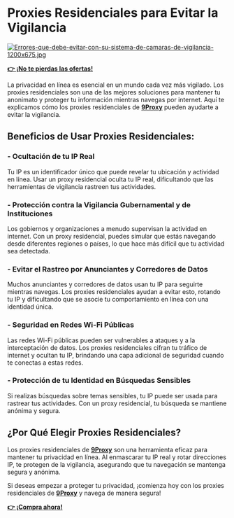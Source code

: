 # Proxies Residenciales para Evitar la Vigilancia

[![Errores-que-debe-evitar-con-su-sistema-de-camaras-de-vigilancia-1200x675.jpg](https://i.postimg.cc/52QQtJhb/Errores-que-debe-evitar-con-su-sistema-de-camaras-de-vigilancia-1200x675.jpg)](https://postimg.cc/tsy4rKRM)

**[👉 ¡No te pierdas las ofertas!](https://the9proxy.short.gy/github-pricing-sophie89)**

La privacidad en línea es esencial en un mundo cada vez más vigilado. Los proxies residenciales son una de las mejores soluciones para mantener tu anonimato y proteger tu información mientras navegas por internet. Aquí te explicamos cómo los proxies residenciales de **[9Proxy](https://the9proxy.short.gy/github-homepage-sophie89)** pueden ayudarte a evitar la vigilancia.

## Beneficios de Usar Proxies Residenciales:

### - Ocultación de tu IP Real
Tu IP es un identificador único que puede revelar tu ubicación y actividad en línea. Usar un proxy residencial oculta tu IP real, dificultando que las herramientas de vigilancia rastreen tus actividades.

### - Protección contra la Vigilancia Gubernamental y de Instituciones
Los gobiernos y organizaciones a menudo supervisan la actividad en internet. Con un proxy residencial, puedes simular que estás navegando desde diferentes regiones o países, lo que hace más difícil que tu actividad sea detectada.

### - Evitar el Rastreo por Anunciantes y Corredores de Datos
Muchos anunciantes y corredores de datos usan tu IP para seguirte mientras navegas. Los proxies residenciales ayudan a evitar esto, rotando tu IP y dificultando que se asocie tu comportamiento en línea con una identidad única.

### - Seguridad en Redes Wi-Fi Públicas
Las redes Wi-Fi públicas pueden ser vulnerables a ataques y a la interceptación de datos. Los proxies residenciales cifran tu tráfico de internet y ocultan tu IP, brindando una capa adicional de seguridad cuando te conectas a estas redes.

### - Protección de tu Identidad en Búsquedas Sensibles
Si realizas búsquedas sobre temas sensibles, tu IP puede ser usada para rastrear tus actividades. Con un proxy residencial, tu búsqueda se mantiene anónima y segura.

## ¿Por Qué Elegir Proxies Residenciales?
Los proxies residenciales de **[9Proxy](https://the9proxy.short.gy/github-homepage-sophie89)** son una herramienta eficaz para mantener tu privacidad en línea. Al enmascarar tu IP real y rotar direcciones IP, te protegen de la vigilancia, asegurando que tu navegación se mantenga segura y anónima.

Si deseas empezar a proteger tu privacidad, ¡comienza hoy con los proxies residenciales de **[9Proxy](https://the9proxy.short.gy/github-homepage-sophie89)** y navega de manera segura!

**[👉 ¡Compra ahora!](https://the9proxy.short.gy/github-pricing-sophie89)**
